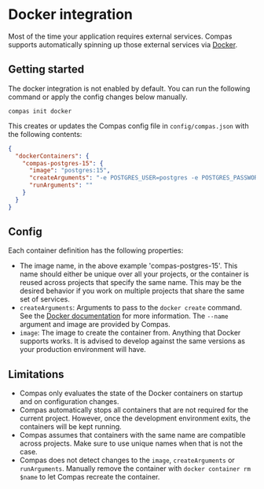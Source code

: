 # Docker integration

Most of the time your application requires external services. Compas supports
automatically spinning up those external services via
[Docker](https://docs.docker.com/).

## Getting started

The docker integration is not enabled by default. You can run the following
command or apply the config changes below manually.

```shell
compas init docker
```

This creates or updates the Compas config file in `config/compas.json` with the
following contents:

```json
{
  "dockerContainers": {
    "compas-postgres-15": {
      "image": "postgres:15",
      "createArguments": "-e POSTGRES_USER=postgres -e POSTGRES_PASSWORD=postgres -e PGDATA=/var/lib/postgresql/data/pgdata -v compas-postgres-15:/var/lib/postgresql/data/pgdata -p 5432:5432",
      "runArguments": ""
    }
  }
}
```

## Config

Each container definition has the following properties:

- The image name, in the above example 'compas-postgres-15'. This name should
  either be unique over all your projects, or the container is reused across
  projects that specify the same name. This may be the desired behavior if you
  work on multiple projects that share the same set of services.
- `createArguments`: Arguments to pass to the `docker create` command. See the
  [Docker documentation](https://docs.docker.com/engine/reference/commandline/create/)
  for more information. The `--name` argument and image are provided by Compas.
- `image`: The image to create the container from. Anything that Docker supports
  works. It is advised to develop against the same versions as your production
  environment will have.

## Limitations

- Compas only evaluates the state of the Docker containers on startup and on
  configuration changes.
- Compas automatically stops all containers that are not required for the
  current project. However, once the development environment exits, the
  containers will be kept running.
- Compas assumes that containers with the same name are compatible across
  projects. Make sure to use unique names when that is not the case.
- Compas does not detect changes to the `image`, `createArguments` or
  `runArguments`. Manually remove the container with `docker container rm $name`
  to let Compas recreate the container.
